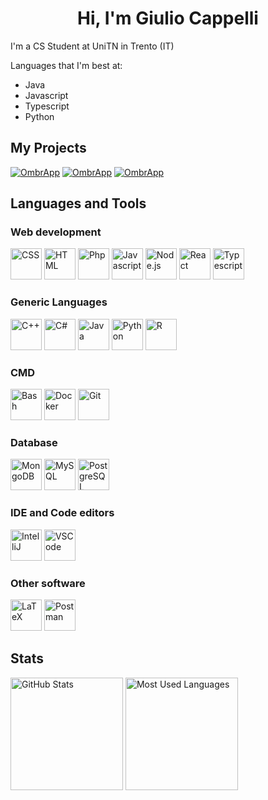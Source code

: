 <h1 align="center">Hi, I'm Giulio Cappelli</h1>
 
I'm a CS Student at UniTN in Trento (IT)

Languages that I'm best at:

- Java
- Javascript
- Typescript
- Python

## My Projects

[![OmbrApp](https://github-readme-stats.vercel.app/api/pin/?username=Giulio-Cappelli&repo=OmbrAPP&theme=dark&bg_color=0d1117)](https://github.com/Giulio-Cappelli/OmbrAPP)
[![OmbrApp](https://github-readme-stats.vercel.app/api/pin/?username=Giulio-Cappelli&repo=eat-drink-list&theme=dark&bg_color=0d1117)](https://github.com/Giulio-Cappelli/eat-drink-list)
[![OmbrApp](https://github-readme-stats.vercel.app/api/pin/?username=Giulio-Cappelli&repo=converter-svg-react&theme=dark&bg_color=0d1117)](https://github.com/Giulio-Cappelli/converter-svg-react)

## Languages and Tools

### Web development

<div>
  <img width=50 alt="CSS" src="https://user-images.githubusercontent.com/25181517/183898674-75a4a1b1-f960-4ea9-abcb-637170a00a75.png"/>
  <img width=50 alt="HTML" src="https://user-images.githubusercontent.com/25181517/192158954-f88b5814-d510-4564-b285-dff7d6400dad.png"/>
  <img width=50 alt="Php" src="https://user-images.githubusercontent.com/25181517/183570228-6a040b9f-3ddf-47a2-a201-743121dac664.png"/>
  <img width=50 alt="Javascript" src="https://user-images.githubusercontent.com/25181517/117447155-6a868a00-af3d-11eb-9cfe-245df15c9f3f.png"/>
  <img width=50 alt="Node.js" src="https://user-images.githubusercontent.com/25181517/183568594-85e280a7-0d7e-4d1a-9028-c8c2209e073c.png"/>
  <img width=50 alt="React" src="https://user-images.githubusercontent.com/25181517/183897015-94a058a6-b86e-4e42-a37f-bf92061753e5.png"/>
  <img width=50 alt="Typescript" src="https://user-images.githubusercontent.com/25181517/183890598-19a0ac2d-e88a-4005-a8df-1ee36782fde1.png"/>
</div>

### Generic Languages

<div>
  <img width=50 alt="C++" src="https://user-images.githubusercontent.com/25181517/192106073-90fffafe-3562-4ff9-a37e-c77a2da0ff58.png"/>
  <img width=50 alt="C#" src="https://user-images.githubusercontent.com/25181517/121405384-444d7300-c95d-11eb-959f-913020d3bf90.png"/>
  <img width=50 alt="Java" src="https://user-images.githubusercontent.com/25181517/117201156-9a724800-adec-11eb-9a9d-3cd0f67da4bc.png"/>
  <img width=50 alt="Python" src="https://user-images.githubusercontent.com/25181517/183423507-c056a6f9-1ba8-4312-a350-19bcbc5a8697.png"/>
  <img width=50 alt="R" src="https://cdn.jsdelivr.net/gh/devicons/devicon@latest/icons/r/r-original.svg"/>
</div>

### CMD

<div>
  <img width=50 alt="Bash" src="https://user-images.githubusercontent.com/25181517/192158606-7c2ef6bd-6e04-47cf-b5bc-da2797cb5bda.png"/>
  <img width=50 alt="Docker" src="https://user-images.githubusercontent.com/25181517/117207330-263ba280-adf4-11eb-9b97-0ac5b40bc3be.png"/>
  <img width=50 alt="Git" src="https://cdn.jsdelivr.net/gh/devicons/devicon@latest/icons/git/git-original.svg"/>
</div>

### Database

<div>
  <img width=50 alt="MongoDB" src="https://user-images.githubusercontent.com/25181517/182884177-d48a8579-2cd0-447a-b9a6-ffc7cb02560e.png"/>  
  <img width=50 alt="MySQL" src="https://user-images.githubusercontent.com/25181517/183896128-ec99105a-ec1a-4d85-b08b-1aa1620b2046.png"/>  
  <img width=50 alt="PostgreSQL" src="https://user-images.githubusercontent.com/25181517/117208740-bfb78400-adf5-11eb-97bb-09072b6bedfc.png"/>
</div>

### IDE and Code editors

<div>
  <img width=50 alt="IntelliJ" src="https://user-images.githubusercontent.com/25181517/192108890-200809d1-439c-4e23-90d3-b090cf9a4eea.png"/>
  <img width=50 alt="VSCode" src="https://user-images.githubusercontent.com/25181517/192108891-d86b6220-e232-423a-bf5f-90903e6887c3.png"/>
</div>

### Other software

<div>
  <img width=50 alt="LaTeX" src="https://cdn.jsdelivr.net/gh/devicons/devicon@latest/icons/latex/latex-original.svg"/> 
  <img width=50 alt="Postman" src="https://user-images.githubusercontent.com/25181517/192109061-e138ca71-337c-4019-8d42-4792fdaa7128.png"/>
</div>

## Stats

<img height="180rem" alt="GitHub Stats" src="https://github-readme-stats.vercel.app/api?username=Giulio-Cappelli&show_icons=true&theme=dark&count_private=true&bg_color=0d1117"/>
<img height="180em" alt="Most Used Languages" src="https://github-readme-stats.vercel.app/api/top-langs/?username=Giulio-Cappelli&layout=compact&langs_count-16&theme=dark&bg_color=0d1117"/>
